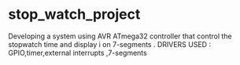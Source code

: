 # stop_watch_project
Developing a system using AVR ATmega32 controller that control the stopwatch time and display i on 7-segments .
DRIVERS USED : GPIO,timer,external interrupts ,7-segments
